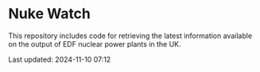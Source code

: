 # Nuke Watch

This repository includes code for retrieving the latest information available on the output of EDF nuclear power plants in the UK.

Last updated: 2024-11-10 07:12